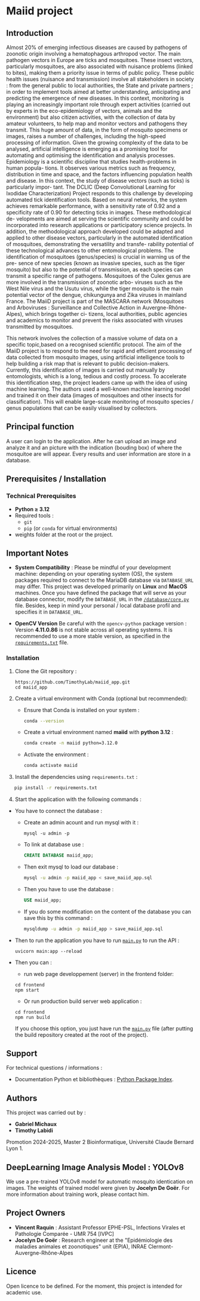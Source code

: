 # Maiid project

## Introduction

Almost 20% of emerging infectious diseases are caused by pathogens of zoonotic origin involving a hematophagous arthropod vector. The main pathogen vectors in Europe are
ticks and mosquitoes. These insect vectors, particularly mosquitoes, are also associated
with nuisance problems (linked to bites), making them a priority issue in terms of public
policy. These public health issues (nuisance and transmission) involve all stakeholders in
society : from the general public to local authorities, the State and private partners ; in
order to implement tools aimed at better understanding, anticipating and predicting the
emergence of new diseases.
In this context, monitoring is playing an increasingly important role through expert
activities (carried out by experts in the eco-epidemiology of vectors, animals and the
environment) but also citizen activities, with the collection of data by amateur volunteers,
to help map and monitor vectors and pathogens they transmit. This huge amount of data,
in the form of mosquito specimens or images, raises a number of challenges, including
the high-speed processing of information. Given the growing complexity of the data to
be analysed, artificial intelligence is emerging as a promising tool for automating and
optimising the identification and analysis processes.
Epidemiology is a scientific discipline that studies health-problems in human popula-
tions. It observes various metrics such as frequency, distribution in time and space, and
the factors influencing population health and disease.
In this context, the study of disease vectors (such as ticks) is particularly impor-
tant. The DCLIC (Deep Convolutional Learning for Ixodidae Characterization) Project
responds to this challenge by developing automated tick identification tools. Based on
neural networks, the system achieves remarkable performance, with a sensitivity rate of
0.92 and a specificity rate of 0.90 for detecting ticks in images. These methodological de-
velopments are aimed at serving the scientific community and could be incorporated into
research applications or participatory science projects. In addition, the methodological
approach developed could be adapted and applied to other disease vectors, particularly
in the automated identification of mosquitoes, demonstrating the versatility and transfe-
rability potential of these technological advances to other entomological problems.
The identification of mosquitoes (genus/species) is crucial in warning us of the pre-
sence of new species (known as invasive species, such as the tiger mosquito) but also to
the potential of transmission, as each species can transmit a specific range of pathogens.
Mosquitoes of the Culex genus are more involved in the transmission of zoonotic arbo-
viruses such as the West Nile virus and the Usutu virus, while the tiger mosquito is the
main potential vector of the dengue, chikungunya and Zika viruses in mainland France.
The MaiiD project is part of the MASCARA network (Mosquitoes and Arboviruses :
Surveillance and Collective Action in Auvergne-Rhône-Alpes), which brings together ci-
tizens, local authorities, public agencies and academics to monitor and prevent the risks
associated with viruses transmitted by mosquitoes.

This network involves the collection of a massive volume of data on a specific topic,based on a recognised scientific protocol. The aim of the MaiiD project is to respond
to the need for rapid and efficient processing of data collected from mosquito images,
using artificial intelligence tools to help building a risk map that is relevant to public
decision-makers.
Currently, this identification of images is carried out manually by entomologists, which
is a long, tedious and costly process. To accelerate this identification step, the project
leaders came up with the idea of using machine learning. The authors used a well-known
machine learning model and trained it on their data (images of mosquitoes and other
insects for classification). This will enable large-scale monitoring of mosquito species /
genus populations that can be easily visualised by collectors.

## Principal function

A user can login to the application. After he can upload an image and analyze it and an picture with the indication (bouding box) of where the mosquitoe are will appear. Every results and user information are store in a database.

## Prerequisites / Installation

### Technical Prerequisites

- **Python ≥ 3.12**
- Required tools :
  - `git`
  - `pip` (or `conda` for virtual environments)
- weights folder at the root or the project.

## Important Notes

- **System Compatibility**  : Please be mindful of your development machine: depending on your operating system (OS), the system packages required to connect to the MariaDB database via `DATABASE_URL` may differ. This project was developed primarily on **Linux** and **MacOS** machines. Once you have defined the package that will serve as your database connector, modify the `DATABASE_URL` in the [`/database/core.py`](.//database/core.py) file. Besides, keep in mind your personal / local database profil and specifies it in  `DATABASE_URL`.

  
- **OpenCV Version**
  Be careful with the `opencv-python` package version :
  Version **4.11.0.86** is not stable across all operating systems.
  It is recommended to use a more stable version, as specified in the [`requirements.txt`](./requirements.txt) file.

### Installation

1. Clone the Git repository :

   ```
   https://github.com/TimothyLab/maiid_app.git
   cd maiid_app
   ```
2. Create a virtual environment with Conda (optional but recommended):

   - Ensure that Conda is installed on your system :

     ```bash
     conda --version
     ```
   - Create a virtual environment named **maiid** with **python 3.12** :

     ```bash
     conda create -n maiid python=3.12.0
     ```
   - Activate  the environment :

     ```bash
     conda activate maiid
     ```
3. Install the dependencies using `requirements.txt` :

```bash
   pip install -r requirements.txt
```

4. Start the application with the following commands :

- You have to connect the database :

  - Create an admin acount and run mysql with it :

    ```
    mysql -u admin -p
    ```
  - To link at database use :

    ```sql
    CREATE DATABASE maiid_app;
    ```
  - Then exit mysql to load our database :

    ```bash
    mysql -u admin -p maiid_app < save_maiid_app.sql
    ```
  - Then you have to use the database :

    ```sql
    USE maiid_app;
    ```
  - If you do some modification on the content of the database you can save this by this command :

    ```bash
    mysqldump -u admin -p maiid_app > save_maiid_app.sql
    ```
- Then to run the application you have to run [`main.py`](main.py) to run the API :

  ```
  uvicorn main:app --reload
  ```
- Then you can :

  - run web page developpement (server) in the frontend folder:

  ```
  cd frontend
  npm start
  ```

  - Or run production build server web application :

  ```
  cd frontend
  npm run build
  ```

  If you choose this option, you just have run the [`main.py`](main.py) file (after putting the build repository created at the root of the project).

## Support

For technical questions / informations :

* Documentation Python et bibliothèques : [Python Package Index](https://pypi.org/).

## Authors

This project was carried out by :

* **Gabriel Michaux**
* **Timothy Labidi**

Promotion 2024-2025, Master 2 Bioinformatique, Université Claude Bernard Lyon 1.

## DeepLearning Image Analysis Model : YOLOv8 

We use a pre-trained YOLOv8 model for automatic mosquito identication on images. The weights of trained model were given by **Jocelyn De Goër**. For more information about training work, please contact him. 

## Project Owners

* **Vincent Raquin** : Assistant Professor EPHE-PSL, Infections Virales et Pathologie
Comparée - UMR 754 [IVPC]
* **Jocelyn De Goër** : Research engineer at the "Epidémiologie des maladies animales
et zoonotiques" unit (EPIA), INRAE Clermont-Auvergne-Rhône-Alpes

## Licence

Open licence to be defined. For the moment, this project is intended for academic use.
